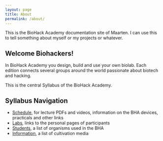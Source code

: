 ```yaml
---
layout: page
title: About
permalink: /about/
---
```


This is the BioHack Academy documentation site of Maarten. I can use this to tell something about myself or my projects or whatever. 


<h2>Welcome Biohackers!</h2>

<p>In BioHack Academy you design, build and use your own biolab. Each edition connects several groups around the world passionate about biotech and hacking. </p>

<p> This is the central Syllabus of the BioHack Academy. </p>

<h2> Syllabus Navigation</h2>
<ul>
  	<li><a href="/bha6/classes/">Schedule</a>, for lecture PDFs and videos, information on the BHA devices, practicals and other links </li>
	<li><a href="/bha6/participants/">Labs</a>, links to the personal pages of participants </li>
	<li><a href="/bha6/organisms/">Students</a>, a list of organisms used in the BHA </li>
	<li><a href="/bha6/cultivation-media/">Information</a>, a list of cultivation media </li>

</ul>
